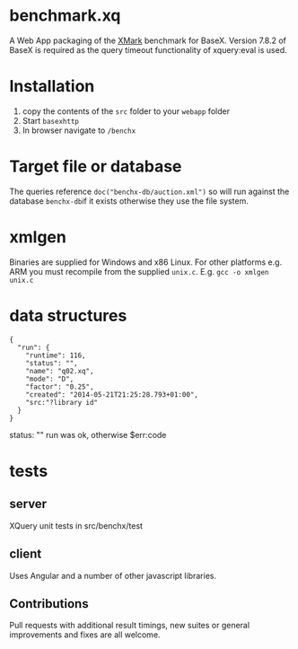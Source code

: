 # benchmark.xq

A Web App packaging of the [XMark](http://www.xml-benchmark.org) benchmark for BaseX.
Version 7.8.2 of BaseX is required as the query timeout functionality of xquery:eval is used.

# Installation

1. copy the contents of the `src` folder to your `webapp` folder 
1. Start `basexhttp`
1. In browser navigate to `/benchx`

# Target file or database
The queries reference `doc("benchx-db/auction.xml")` so will run against the 
database `benchx-db`if it exists otherwise they use the file system.

# xmlgen
Binaries are supplied for Windows and x86 Linux. For other platforms e.g. ARM you 
must recompile from the supplied `unix.c`. E.g.
`gcc -o xmlgen unix.c`


# data structures
````
{
  "run": {
    "runtime": 116,
    "status": "",
    "name": "q02.xq",
    "mode": "D",
    "factor": "0.25",
    "created": "2014-05-21T21:25:28.793+01:00",
    "src:"?library id"
  }
}
````
status: "" run was ok, otherwise $err:code

# tests
## server
 XQuery unit tests in src/benchx/test
 
## client 
Uses Angular and a number of other javascript libraries.
## Contributions
Pull requests with additional result timings, 
new suites or general improvements and fixes are all welcome.